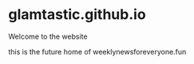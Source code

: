 # glamtastic.github.io

Welcome to the website

this is the future home of weeklynewsforeveryone.fun
